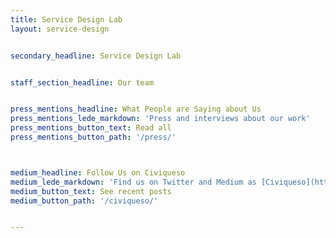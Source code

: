 ```yaml
---
title: Service Design Lab
layout: service-design


secondary_headline: Service Design Lab


staff_section_headline: Our team


press_mentions_headline: What People are Saying about Us
press_mentions_lede_markdown: 'Press and interviews about our work'
press_mentions_button_text: Read all
press_mentions_button_path: '/press/'



medium_headline: Follow Us on Civiqueso
medium_lede_markdown: 'Find us on Twitter and Medium as [Civiqueso](https://twitter.com/civiqueso/)'
medium_button_text: See recent posts
medium_button_path: '/civiqueso/'


---
```

